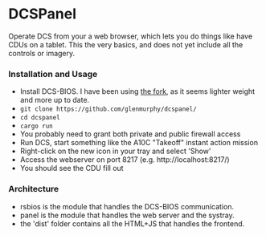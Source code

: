 # DCSPanel

Operate DCS from your a web browser, which lets you do things like have CDUs on a tablet. This the very basics, and does not yet include all the controls or imagery.

### Installation and Usage

- Install DCS-BIOS. I have been using [the fork](https://github.com/DCSFlightpanels/dcs-bios), as it seems lighter weight and more up to date.
- `git clone https://github.com/glenmurphy/dcspanel/`
- `cd dcspanel`
- `cargo run`
- You probably need to grant both private and public firewall access
- Run DCS, start something like the A10C "Takeoff" instant action mission
- Right-click on the new icon in your tray and select 'Show'
- Access the webserver on port 8217 (e.g. http://localhost:8217/)
- You should see the CDU fill out

### Architecture

- rsbios is the module that handles the DCS-BIOS communication.
- panel is the module that handles the web server and the systray.
- the 'dist' folder contains all the HTML+JS that handles the frontend.